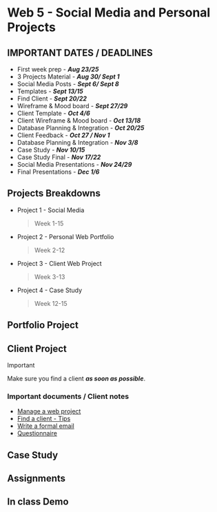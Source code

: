 # Web 5 - Social Media and Personal Projects

## IMPORTANT DATES / DEADLINES

- First week prep - **_Aug 23/25_**
- 3 Projects Material - **_Aug 30/ Sept 1_**
- Social Media Posts - **_Sept 6/ Sept 8_**
- Templates - **_Sept 13/15_**
- Find Client - **_Sept 20/22_**
- Wireframe & Mood board - **_Sept 27/29_**
- Client Template - **_Oct 4/6_**
- Client Wireframe & Mood board - **_Oct 13/18_**
- Database Planning & Integration - **_Oct 20/25_**
- Client Feedback - **_Oct 27 / Nov 1_**
- Database Planning & Integration - **_Nov 3/8_**
- Case Study - **_Nov 10/15_**
- Case Study Final - **_Nov 17/22_**
- Social Media Presentations - **_Nov 24/29_**
- Final Presentations - **_Dec 1/6_**

## Projects Breakdowns

- Project 1 - Social Media
  > Week 1-15
- Project 2 - Personal Web Portfolio
  > Week 2-12
- Project 3 - Client Web Project
  > Week 3-13
- Project 4 - Case Study
  > Week 12-15

## Portfolio Project

## Client Project

> [!IMPORTANT]
> Make sure you find a client **_as soon as possible_**.

### Important documents / Client notes

- [Manage a web project](notes/manage-a-web-project.md)
- [Find a client - Tips](notes/find-potential-clients.md)
- [Write a formal email](notes/how-to-write-a-formal-email.md)
- [Questionnaire](notes/webdesign-questionaire.md)

## Case Study

<!--
Case studies are an excellent tool for designers to show the depth of engagement in the design process, and for potential employers / universities to better appreciate the thinking that has gone into a design.

Here is a short example from Mihaela: [CSU child logo](http://www.emiha.com/csu-childrenLogo.html)

And here are some excellent resources on case studies:

- [case study club](https://www.casestudy.club/journal/ux-designer-portfolio)
- [from Semplice](https://www.semplice.com/how-to-write-case-studies-for-your-portfolio)
- [CreativeBloq examples](https://www.creativebloq.com/advice/write-engaging-case-studies-for-your-portfolio)
- [DesignerUp](https://designerup.co/blog/10-exceptional-product-design-portfolios-with-case-study-breakdowns/)
- [Fantasy.co](https://fantasy.co/)

### Case Study evaluation

Your case studies should including the following:

- project title
- intro (design problem, project goal, challenges)
- process (how you overcame the challenges ...or not)
- outcome (client benefits & feedback)
- images with captions?
- plus:
  - infographics?
  - animations (screen captures?)
  - videos?

[elements of case study](notes/elements-of-a-case-study.MD)

You will create:

- a web case study You can choose from:
  - a web project you have already completed
  - the client web project from web 5
  - a new web project or something done outside of class

### Web case study suggested process

- select project, brainstorm all ideas / thoughts / feelings & info
- define your narrative, choose a an image (or 2) and write a sentence for the:
  - beginning (problem or challenge)
  - middle (process or how you solved the problem)
  - denouement (or the ultimate outcome, ideally with data or feedback)
- publish your case study to get feedback
- make improvements based on feedback

[MAD for Circula](https://www.mad.ac/work/circula/)
[Snooze by Buzzworthy](http://buzzworthystudio.com/project-snooze)
[Scitech by Humaan](https://humaan.com/case-study/scitech/)

### some selected case studies

[Dapo Oni](https://dapo.ooo/Lucid-Dreaming-Study)
[full analysis](https://medium.com/@dapooni/lucid-dreaming-connections-to-mindfulness-creativity-1914e939a682)
[Cody Reppert](https://www.codyreppert.com/seedly)
[Bettina Chou](https://bettinachou.com/) -->

## Assignments

<!-- ### Week 1 - Gather and prepare materials for showcase

For the first assignment, look through your projects and find **three** projects that you are proud to promote. Prepare materials from those projects including any preparation materials like sketches, wireframes, drafts, etc (anything related to the project that can add value). Write a brief description to the projects for presentation in class.

### Week 1 - Find a client

Start looking for a client for the client project.

### Week 2- Introduction page & Social Media Posts

For next week, you will create a simple (single) landing page as an introduction about yourself (for Natalia's class) and three (3) social media posts on 3 different projects you worked on.

Do not overcomplicate things for your landing page. Keep it simple and responsive (mobile first). For the social media posts, you should gather some material and / or screenshots (You will need them for your personal portfolio later in the semester). Keep your resources as high resolution as possible, we will revisit resizing for web again later.

**Remember, most important thing is to be creative about your presentation!**

### Week 3 - Portfolio template structure and ideas

For next week, bring ideas for your portfolio template: how do you want one of your portfolio template pages to look? Bring material and ideas for structuring a template in class. -->

## In class Demo

<!-- ### Week 1 - Anatomy of a website

We will break down different parts of a website and this is our workflow this semester:

- Requirements
- Structure

### Week 2 - Structuring a page

We will look at how to break down requirements and structure a page by proper semantic tags and also responsive styling by thinking mobile first.

- Demo Section 1
- Demo Section 2

### Week 3 - Clients

We will look at how to find clients, what to ask, how to ask it and practice structuring html with your portfolio template. -->
